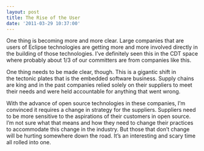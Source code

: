 ```yaml
---
layout: post
title: The Rise of the User
date: '2011-03-29 10:37:00'
---
```



One thing is becoming more and more clear. Large companies that are users of Eclipse technologies are getting more and more involved directly in the building of those technologies. I’ve definitely seen this in the CDT space where probably about 1/3 of our committers are from companies like this.

One thing needs to be made clear, though. This is a gigantic shift in the tectonic plates that is the embedded software business. Supply chains are king and in the past companies relied solely on their suppliers to meet their needs and were held accountable for anything that went wrong.

With the advance of open source technologies in these companies, I’m convinced it requires a change in strategy for the suppliers. Suppliers need to be more sensitive to the aspirations of their customers in open source. I’m not sure what that means and how they need to change their practices to accommodate this change in the industry. But those that don’t change will be hurting somewhere down the road. It’s an interesting and scary time all rolled into one.


